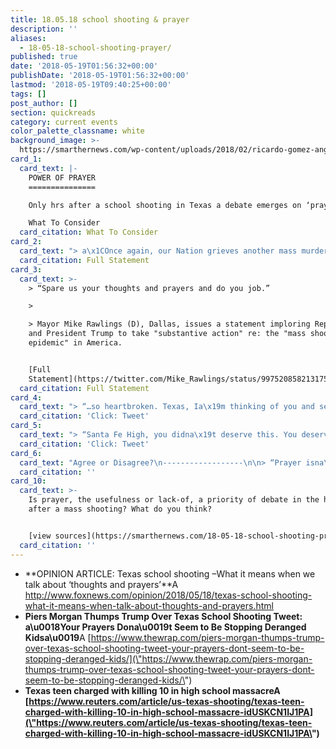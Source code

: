 ```yaml
---
title: 18.05.18 school shooting & prayer
description: ''
aliases:
  - 18-05-18-school-shooting-prayer/
published: true
date: '2018-05-19T01:56:32+00:00'
publishDate: '2018-05-19T01:56:32+00:00'
lastmod: '2018-05-19T09:40:25+00:00'
tags: []
post_author: []
section: quickreads
category: current events
color_palette_classname: white
background_image: >-
  https://smarthernews.com/wp-content/uploads/2018/02/ricardo-gomez-angel-298363-e1586707966478-367x367.jpg
card_1:
  card_text: |-
    POWER OF PRAYER
    ===============

    Only hrs after a school shooting in Texas a debate emerges on ‘prayer’.

    What To Consider
  card_citation: What To Consider
card_2:
  card_text: "> a\x1COnce again, our Nation grieves another mass murder. Heidi and I are keeping the students and faculty of Santa Fe High School in **our fervent prayers**.”\n> \n> Senator Ted Cruz (R-Tx), May 18, 2018\n\n[Full Statement](https://www.cruz.senate.gov/?p=press_release&id=3833)"
  card_citation: Full Statement
card_3:
  card_text: >-
    > “Spare us your thoughts and prayers and do you job.”

    > 

    > Mayor Mike Rawlings (D), Dallas, issues a statement imploring Republicans
    and President Trump to take "substantive action" re: the "mass shooting
    epidemic" in America.


    [Full
    Statement](https://twitter.com/Mike_Rawlings/status/997520858213175297)
  card_citation: Full Statement
card_4:
  card_text: "> “…so heartbroken. Texas, Ia\x19m thinking of you and sending all the victims and their families my **love and prayers**.”\n> \n> Kylie Jenner, Twitter, May 18, 2018\n\n[Click: Tweet](https://twitter.com/KylieJenner/status/997569941439049728)"
  card_citation: 'Click: Tweet'
card_5:
  card_text: "> “Santa Fe High, you didna\x19t deserve this. You deserve peace all your lives, not just after a tombstone saying that is put over you. You deserve **more than Thoughts and Prayers**, and after supporting us by walking out we will be there to support you by raising up your voices.”\n> \n> Emma GonzA!lez, Student, Parkland High where a student killed 17 peers.\n\n[Click: Tweet](https://twitter.com/Emma4Change/status/997505205771079680)"
  card_citation: 'Click: Tweet'
card_6:
  card_text: "Agree or Disagree?\n------------------\n\n> “Prayer isna\x19t a lazy activity that people rely on in place of taking action…The problem isna\x19t that critics are calling for action, ita\x19s that they have completely skipped over the necessity of faith and the power of prayer to sustain victims and to help those who have been tragically impacted by these horrors.”\n> \n> Billy Hallowell, Author"
  card_citation: ''
card_10:
  card_text: >-
    Is prayer, the usefulness or lack-of, a priority of debate in the hours
    after a mass shooting? What do you think?


    [view sources](https://smarthernews.com/18-05-18-school-shooting-prayer/)
  card_citation: ''
---
```

*   **OPINION ARTICLE: Texas school shooting –What it means when we talk about ‘thoughts and prayers’**A http://www.foxnews.com/opinion/2018/05/18/texas-school-shooting-what-it-means-when-talk-about-thoughts-and-prayers.html
*   **Piers Morgan Thumps Trump Over Texas School Shooting Tweet: a\\u0018Your Prayers Dona\\u0019t Seem to Be Stopping Deranged Kidsa\\u0019**A [https://www.thewrap.com/piers-morgan-thumps-trump-over-texas-school-shooting-tweet-your-prayers-dont-seem-to-be-stopping-deranged-kids/](\"https://www.thewrap.com/piers-morgan-thumps-trump-over-texas-school-shooting-tweet-your-prayers-dont-seem-to-be-stopping-deranged-kids/\")
*   **Texas teen charged with killing 10 in high school massacreA [https://www.reuters.com/article/us-texas-shooting/texas-teen-charged-with-killing-10-in-high-school-massacre-idUSKCN1IJ1PA](\"https://www.reuters.com/article/us-texas-shooting/texas-teen-charged-with-killing-10-in-high-school-massacre-idUSKCN1IJ1PA\")**